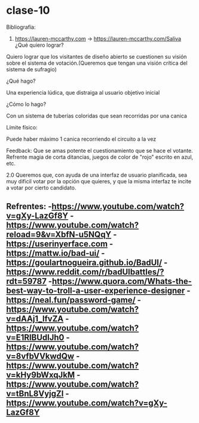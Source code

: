 # clase-10

Bibliografía:
1. https://lauren-mccarthy.com -> https://lauren-mccarthy.com/Saliva
¿Qué quiero lograr?

Quiero lograr que los visitantes de diseño abierto se cuestionen su visión sobre el sistema de votación.(Queremos que tengan una visión crítica del sistema de sufragio)

¿Qué hago?

Una experiencia lúdica, que distraiga al usuario objetivo inicial 

¿Cómo lo hago?

Con un sistema de tuberías coloridas que sean recorridas por una canica

Límite físico: 

Puede haber máximo 1 canica recorriendo el circuito a la vez



Feedback: Que se amas potente el cuestionamiento que se hace el votante. Refrente magia de corta ditancias, juegos de color de "rojo" escrito en azul, etc.

2.0 Queremos que, con ayuda de una interfaz de usuario planificada, sea muy dificil votar por la opción que quieres, y que la misma interfaz te incite a votar por cierto candidato.

Refrentes: 
-https://www.youtube.com/watch?v=gXy-LazGf8Y
-https://www.youtube.com/watch?reload=9&v=XbfN-u5NQqY
-https://userinyerface.com
-https://mattw.io/bad-ui/
-https://goulartnogueira.github.io/BadUI/
-https://www.reddit.com/r/badUIbattles/?rdt=59787
-https://www.quora.com/Whats-the-best-way-to-troll-a-user-experience-designer
-https://neal.fun/password-game/
-https://www.youtube.com/watch?v=dAAj1_lfvZA
-https://www.youtube.com/watch?v=E1RlBUdlJh0
-https://www.youtube.com/watch?v=8vfbVVkwdQw
-https://www.youtube.com/watch?v=kHy9bWxqJkM
-https://www.youtube.com/watch?v=tBnL8VyjgZI
-https://www.youtube.com/watch?v=gXy-LazGf8Y
-
